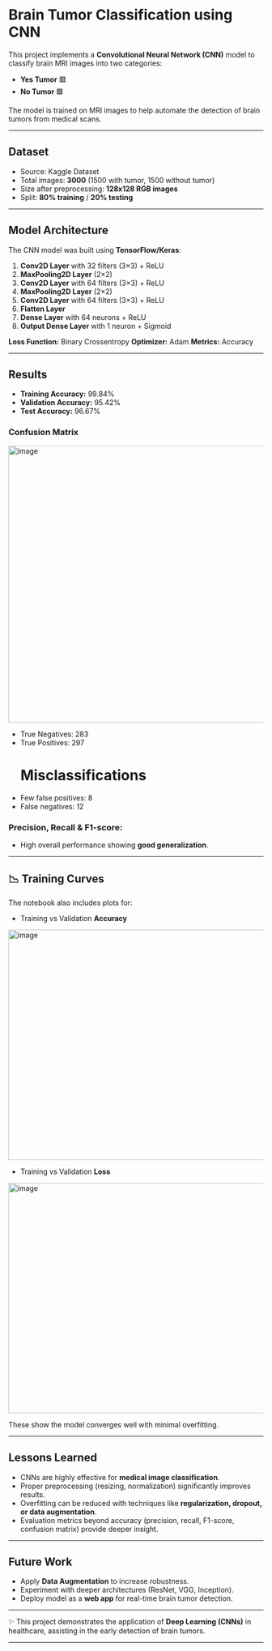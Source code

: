 

#  Brain Tumor Classification using CNN

This project implements a **Convolutional Neural Network (CNN)** model to classify brain MRI images into two categories:

* **Yes Tumor** 🟥
* **No Tumor** 🟩

The model is trained on MRI images to help automate the detection of brain tumors from medical scans.

---


##  Dataset
* Source: Kaggle Dataset 
* Total images: **3000** (1500 with tumor, 1500 without tumor)
* Size after preprocessing: **128x128 RGB images**
* Split: **80% training** / **20% testing**

---

##  Model Architecture

The CNN model was built using **TensorFlow/Keras**:

1. **Conv2D Layer** with 32 filters (3×3) + ReLU
2. **MaxPooling2D Layer** (2×2)
3. **Conv2D Layer** with 64 filters (3×3) + ReLU
4. **MaxPooling2D Layer** (2×2)
5. **Conv2D Layer** with 64 filters (3×3) + ReLU
6. **Flatten Layer**
7. **Dense Layer** with 64 neurons + ReLU
8. **Output Dense Layer** with 1 neuron + Sigmoid

**Loss Function:** Binary Crossentropy
**Optimizer:** Adam
**Metrics:** Accuracy

---

##  Results

* **Training Accuracy:** 99.84%
* **Validation Accuracy:** 95.42%
* **Test Accuracy:** 96.67%

### Confusion Matrix
<img width="683" height="547" alt="image" src="https://github.com/user-attachments/assets/73bf15aa-27c0-425b-8bbb-5d344622971d" />

* True Negatives: 283
* True Positives: 297
  # Misclassifications
*  Few false positives: 8
*  False negatives: 12

### Precision, Recall & F1-score:

* High overall performance showing **good generalization**.

---

## 📉 Training Curves

The notebook also includes plots for:

* Training vs Validation **Accuracy**
<img width="576" height="455" alt="image" src="https://github.com/user-attachments/assets/7b4f2e55-6648-4da2-9276-f2dff441fcfe" />

* Training vs Validation **Loss**
<img width="562" height="455" alt="image" src="https://github.com/user-attachments/assets/af1d077a-09a1-4e63-aef6-1f9f711fe1b5" />

These show the model converges well with minimal overfitting.

---


##  Lessons Learned

* CNNs are highly effective for **medical image classification**.
* Proper preprocessing (resizing, normalization) significantly improves results.
* Overfitting can be reduced with techniques like **regularization, dropout, or data augmentation**.
* Evaluation metrics beyond accuracy (precision, recall, F1-score, confusion matrix) provide deeper insight.

---

##  Future Work

* Apply **Data Augmentation** to increase robustness.
* Experiment with deeper architectures (ResNet, VGG, Inception).
* Deploy model as a **web app** for real-time brain tumor detection.

---

✨ This project demonstrates the application of **Deep Learning (CNNs)** in healthcare, assisting in the early detection of brain tumors.

---

